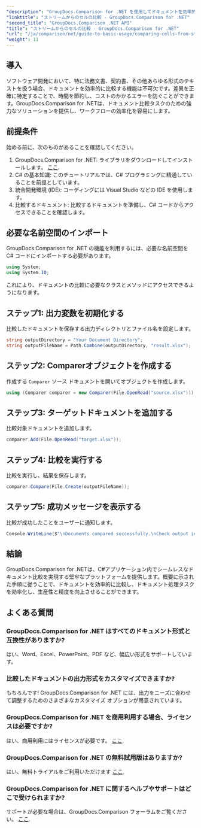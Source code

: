 ```yaml
---
"description": "GroupDocs.Comparison for .NET を使用してドキュメントを効率的に比較する方法を学びましょう。この包括的なガイドでは、名前空間のインポート、比較変数の初期化、ドキュメント比較の実行方法を段階的に説明します。"
"linktitle": "ストリームからのセルの比較 - GroupDocs.Comparison for .NET"
"second_title": "GroupDocs.Comparison .NET API"
"title": "ストリームからのセルの比較 - GroupDocs.Comparison for .NET"
"url": "/ja/comparison/net/guide-to-basic-usage/comparing-cells-from-stream/"
"weight": 11
---
```


## 導入

ソフトウェア開発において、特に法務文書、契約書、その他あらゆる形式のテキストを扱う場合、ドキュメントを効率的に比較する機能は不可欠です。差異を正確に特定することで、時間を節約し、コストのかかるエラーを防ぐことができます。GroupDocs.Comparison for .NETは、ドキュメント比較タスクのための強力なソリューションを提供し、ワークフローの効率化を容易にします。

## 前提条件

始める前に、次のものがあることを確認してください。

1. GroupDocs.Comparison for .NET: ライブラリをダウンロードしてインストールします。 [ここ](https://releases。groupdocs.com/comparison/net/).
2. C# の基本知識: このチュートリアルでは、C# プログラミングに精通していることを前提としています。
3. 統合開発環境 (IDE): コーディングには Visual Studio などの IDE を使用します。
4. 比較するドキュメント: 比較するドキュメントを準備し、C# コードからアクセスできることを確認します。

## 必要な名前空間のインポート

GroupDocs.Comparison for .NET の機能を利用するには、必要な名前空間を C# コードにインポートする必要があります。

```csharp
using System;
using System.IO;
```

これにより、ドキュメントの比較に必要なクラスとメソッドにアクセスできるようになります。

## ステップ1: 出力変数を初期化する

比較したドキュメントを保存する出力ディレクトリとファイル名を設定します。

```csharp
string outputDirectory = "Your Document Directory";
string outputFileName = Path.Combine(outputDirectory, "result.xlsx");
```

## ステップ2: Comparerオブジェクトを作成する

作成する `Comparer` ソース ドキュメントを開いてオブジェクトを作成します。

```csharp
using (Comparer comparer = new Comparer(File.OpenRead("source.xlsx")))
```

## ステップ3: ターゲットドキュメントを追加する

比較対象ドキュメントを追加します。

```csharp
comparer.Add(File.OpenRead("target.xlsx"));
```

## ステップ4: 比較を実行する

比較を実行し、結果を保存します。

```csharp
comparer.Compare(File.Create(outputFileName));
```

## ステップ5: 成功メッセージを表示する

比較が成功したことをユーザーに通知します。

```csharp
Console.WriteLine($"\nDocuments compared successfully.\nCheck output in {outputDirectory}.");
```

## 結論

GroupDocs.Comparison for .NETは、C#アプリケーション内でシームレスなドキュメント比較を実現する堅牢なプラットフォームを提供します。概要に示された手順に従うことで、ドキュメントを効率的に比較し、ドキュメント処理タスクを効率化し、生産性と精度を向上させることができます。

## よくある質問

### GroupDocs.Comparison for .NET はすべてのドキュメント形式と互換性がありますか?

はい、Word、Excel、PowerPoint、PDF など、幅広い形式をサポートしています。

### 比較したドキュメントの出力形式をカスタマイズできますか?

もちろんです! GroupDocs.Comparison for .NET には、出力をニーズに合わせて調整するためのさまざまなカスタマイズ オプションが用意されています。

### GroupDocs.Comparison for .NET を商用利用する場合、ライセンスは必要ですか?

はい、商用利用にはライセンスが必要です。 [ここ](https://purchase。groupdocs.com/buy).

### GroupDocs.Comparison for .NET の無料試用版はありますか?

はい、無料トライアルをご利用いただけます [ここ](https://releases。groupdocs.com/).

### GroupDocs.Comparison for .NET に関するヘルプやサポートはどこで受けられますか?

サポートが必要な場合は、GroupDocs.Comparison フォーラムをご覧ください。 [ここ](https://forum。groupdocs.com/c/comparison/12).